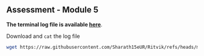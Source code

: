 ## Assessment - Module 5

**The terminal log file is available [here](terminal.log)**. 

Download and `cat` the log file

```bash
wget https://raw.githubusercontent.com/Sharath15eUR/Ritvik/refs/heads/main/Ritvik_Linux_Training_Module_5/terminal.log && cat terminal.log
```